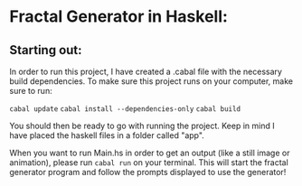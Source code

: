 # Fractal Generator in Haskell:

## Starting out:

In order to run this project, I have created a .cabal file with the necessary build dependencies. To make sure this project runs on your computer, make sure to run:

`cabal update`
`cabal install --dependencies-only`
`cabal build`

You should then be ready to go with running the project. Keep in mind I have placed the haskell files in a folder called "app".

When you want to run Main.hs in order to get an output (like a still image or animation), please run `cabal run` on your terminal. This will start the fractal generator program and follow the prompts displayed to use the generator!
